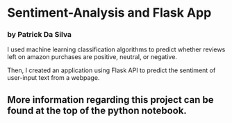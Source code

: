 # Sentiment-Analysis and Flask App
### by Patrick Da Silva
I used machine learning classification algorithms to predict whether reviews left on amazon purchases are positive, neutral, or negative.

Then, I created an application using Flask API to predict the sentiment of user-input text from a webpage.


## More information regarding this project can be found at the top of the python notebook.
